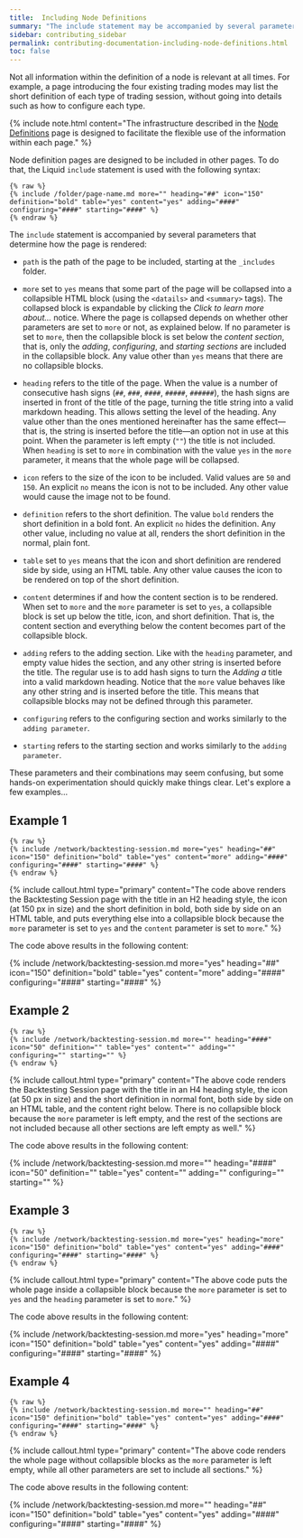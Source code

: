 ```yaml
---
title:  Including Node Definitions
summary: "The include statement may be accompanied by several parameters that determine what sections are included and how they are rendered."
sidebar: contributing_sidebar
permalink: contributing-documentation-including-node-definitions.html
toc: false
---
```


Not all information within the definition of a node is relevant at all times. For example, a page introducing the four existing trading modes may list the short definition of each type of trading session, without going into details such as how to configure each type.

{% include note.html content="The infrastructure described in the [Node Definitions](contributing-documentation-node-definitions.html) page is designed to facilitate the flexible use of the information within each page." %}

Node definition pages are designed to be included in other pages. To do that, the Liquid ```include``` statement is used with the following syntax:

```
{% raw %}
{% include /folder/page-name.md more="" heading="##" icon="150" definition="bold" table="yes" content="yes" adding="####" configuring="####" starting="####" %}
{% endraw %}
```

The ```include``` statement is accompanied by several parameters that determine how the page is rendered:

* ```path``` is the path of the page to be included, starting at the ```_includes``` folder.

* ```more``` set to ```yes``` means that some part of the page will be collapsed into a collapsible HTML block (using the ```<datails>``` and ```<summary>``` tags). The collapsed block is expandable by clicking the *Click to learn more about...* notice. Where the page is collapsed depends on whether other parameters are set to ```more``` or not, as explained below. If no parameter is set to ```more```, then the collapsible block is set below the *content section*, that is, only the *adding*, *configuring*, and *starting sections* are included in the collapsible block. Any value other than ```yes``` means that there are no collapsible blocks.

* ```heading``` refers to the title of the page. When the value is a number of consecutive hash signs (```##```, ```###```, ```####```, ```#####```, ```######```), the hash signs are inserted in front of the title of the page, turning the title string into a valid markdown heading. This allows setting the level of the heading. Any value other than the ones mentioned hereinafter has the same effect&mdash;that is, the string is inserted before the title&mdash;an option not in use at this point. When the parameter is left empty (```""```) the title is not included. When ```heading``` is set to ```more``` in combination with the value ```yes``` in the ```more``` parameter, it means that the whole page will be collapsed.

* ```icon``` refers to the size of the icon to be included. Valid values are ```50``` and ```150```. An explicit ```no``` means the icon is not to be included. Any other value would cause the image not to be found.

* ```definition``` refers to the short definition. The value ```bold``` renders the short definition in a bold font. An explicit ```no``` hides the definition. Any other value, including no value at all, renders the short definition in the normal, plain font.

* ```table``` set to ```yes``` means that the icon and short definition are rendered side by side, using an HTML table. Any other value causes the icon to be rendered on top of the short definition.

* ```content``` determines if and how the content section is to be rendered. When set to ```more``` and the ```more``` parameter is set to ```yes```, a collapsible block is set up below the title, icon, and short definition. That is, the content section and everything below the content becomes part of the collapsible block.

* ```adding``` refers to the adding section. Like with the ```heading``` parameter, and empty value hides the section, and any other string is inserted before the title. The regular use is to add hash signs to turn the *Adding a* title into a valid markdown heading. Notice that the ```more``` value behaves like any other string and is inserted before the title. This means that collapsible blocks may not be defined through this parameter.

* ```configuring``` refers to the configuring section and works similarly to the ```adding parameter```.

* ```starting``` refers to the starting section and works similarly to the ```adding parameter```.

These parameters and their combinations may seem confusing, but some hands-on experimentation should quickly make things clear. Let's explore a few examples...

## Example 1

```
{% raw %}
{% include /network/backtesting-session.md more="yes" heading="##" icon="150" definition="bold" table="yes" content="more" adding="####" configuring="####" starting="####" %}
{% endraw %}
```
{% include callout.html type="primary" content="The code above renders the Backtesting Session page with the title in an H2 heading style, the icon (at 150 px in size) and the short definition in bold, both side by side on an HTML table, and puts everything else into a collapsible block because the ```more``` parameter is set to ```yes``` and the ```content``` parameter is set to ```more```." %}

The code above results in the following content:

{% include /network/backtesting-session.md more="yes" heading="##" icon="150" definition="bold" table="yes" content="more" adding="####" configuring="####" starting="####" %}

## Example 2

```
{% raw %}
{% include /network/backtesting-session.md more="" heading="####" icon="50" definition="" table="yes" content="" adding="" configuring="" starting="" %}
{% endraw %}
```

{% include callout.html type="primary" content="The above code renders the Backtesting Session page with the title in an H4 heading style, the icon (at 50 px in size) and the short definition in normal font, both side by side on an HTML table, and the content right below. There is no collapsible block because the ```more``` parameter is left empty, and the rest of the sections are not included because all other sections are left empty as well." %}

The code above results in the following content:

{% include /network/backtesting-session.md more="" heading="####" icon="50" definition="" table="yes" content="" adding="" configuring="" starting="" %}

## Example 3

```
{% raw %}
{% include /network/backtesting-session.md more="yes" heading="more" icon="150" definition="bold" table="yes" content="yes" adding="####" configuring="####" starting="####" %}
{% endraw %}
```

{% include callout.html type="primary" content="The above code puts the whole page inside a collapsible block because the ```more``` parameter is set to ```yes``` and the ```heading``` parameter is set to ```more```." %}

The code above results in the following content:

{% include /network/backtesting-session.md more="yes" heading="more" icon="150" definition="bold" table="yes" content="yes" adding="####" configuring="####" starting="####" %}

## Example 4

```
{% raw %}
{% include /network/backtesting-session.md more="" heading="##" icon="150" definition="bold" table="yes" content="yes" adding="####" configuring="####" starting="####" %}
{% endraw %}
```

{% include callout.html type="primary" content="The above code renders the whole page without collapsible blocks as the ```more``` parameter is left empty, while all other parameters are set to include all sections." %}

The code above results in the following content:

{% include /network/backtesting-session.md more="" heading="##" icon="150" definition="bold" table="yes" content="yes" adding="####" configuring="####" starting="####" %}